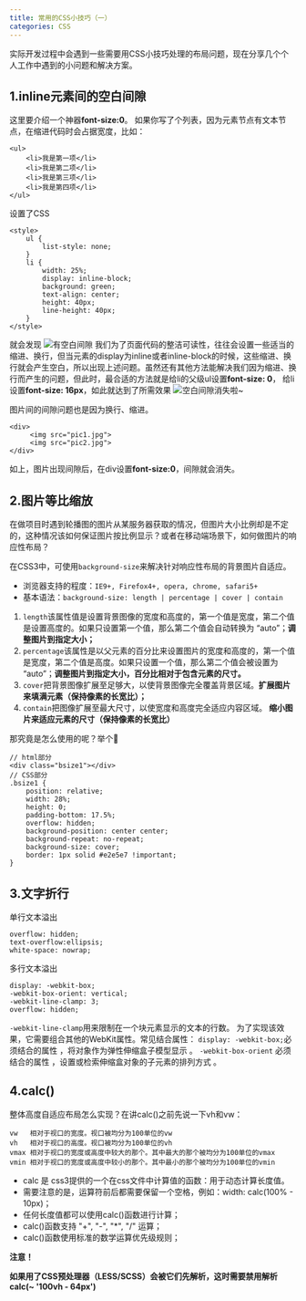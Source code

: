 ```yaml
---
title: 常用的CSS小技巧（一）
categories: CSS
---
```

实际开发过程中会遇到一些需要用CSS小技巧处理的布局问题，现在分享几个个人工作中遇到的小问题和解决方案。

## 1.inline元素间的空白间隙
这里要介绍一个神器**font-size:0**。
如果你写了个列表，因为元素节点有文本节点，在缩进代码时会占据宽度，比如：

```
<ul>
    <li>我是第一项</li>
    <li>我是第二项</li>
    <li>我是第三项</li>
    <li>我是第四项</li>
</ul>
```

设置了CSS

```
<style>
    ul {
        list-style: none;
    }
    li {
        width: 25%;
        display: inline-block;
        background: green;
        text-align: center;
        height: 40px;
        line-height: 40px;
    }
</style>
```
就会发现
![有空白间隙](http://pbzqi3myf.bkt.clouddn.com/font-size0.png)
我们为了页面代码的整洁可读性，往往会设置一些适当的缩进、换行，但当元素的display为inline或者inline-block的时候，这些缩进、换行就会产生空白，所以出现上述问题。虽然还有其他方法能解决我们因为缩进、换行而产生的问题，但此时，最合适的方法就是给li的父级ul设置**font-size: 0**， 给li设置**font-size: 16px**，如此就达到了所需效果
![空白间隙消失啦~](http://pbzqi3myf.bkt.clouddn.com/font-size1.png)

图片间的间隙问题也是因为换行、缩进。

```
<div>
     <img src="pic1.jpg">
     <img src="pic2.jpg">
</div>
```
如上，图片出现间隙后，在div设置**font-size:0**，间隙就会消失。

## 2.图片等比缩放
在做项目时遇到轮播图的图片从某服务器获取的情况，但图片大小比例却是不定的，这种情况该如何保证图片按比例显示？或者在移动端场景下，如何做图片的响应性布局？

在CSS3中，可使用`background-size`来解决针对响应性布局的背景图片自适应。

+ 浏览器支持的程度：`IE9+, Firefox4+, opera, chrome, safari5+`
+ 基本语法：`background-size: length | percentage | cover | contain`


1. `length`该属性值是设置背景图像的宽度和高度的，第一个值是宽度，第二个值是设置高度的。如果只设置第一个值，那么第二个值会自动转换为 “auto”；**调整图片到指定大小；**
2. `percentage`该属性是以父元素的百分比来设置图片的宽度和高度的，第一个值是宽度，第二个值是高度。如果只设置一个值，那么第二个值会被设置为 “auto”；**调整图片到指定大小，百分比相对于包含元素的尺寸。**
3. `cover`把背景图像扩展至足够大，以使背景图像完全覆盖背景区域。**扩展图片来填满元素（保持像素的长宽比）；**
4. `contain`把图像扩展至最大尺寸，以使宽度和高度完全适应内容区域。 **缩小图片来适应元素的尺寸（保持像素的长宽比）**

那究竟是怎么使用的呢？举个🌰

```
// html部分
<div class="bsize1"></div>
// CSS部分
.bsize1 {
	position: relative;
	width: 28%;
	height: 0;
	padding-bottom: 17.5%;
	overflow: hidden;
	background-position: center center;
	background-repeat: no-repeat;
	background-size: cover;
	border: 1px solid #e2e5e7 !important;
}
```

## 3.文字折行
单行文本溢出

```
overflow: hidden;
text-overflow:ellipsis;
white-space: nowrap;
```
多行文本溢出

```
display: -webkit-box;
-webkit-box-orient: vertical;
-webkit-line-clamp: 3;
overflow: hidden;
```

`-webkit-line-clamp`用来限制在一个块元素显示的文本的行数。 为了实现该效果，它需要组合其他的WebKit属性。常见结合属性：
`display: -webkit-box;`必须结合的属性 ，将对象作为弹性伸缩盒子模型显示 。
`-webkit-box-orient` 必须结合的属性 ，设置或检索伸缩盒对象的子元素的排列方式 。

## 4.calc()

整体高度自适应布局怎么实现？在讲calc()之前先说一下vh和vw：

```
vw   相对于视口的宽度。视口被均分为100单位的vw
vh   相对于视口的高度。视口被均分为100单位的vh
vmax 相对于视口的宽度或高度中较大的那个。其中最大的那个被均分为100单位的vmax
vmin 相对于视口的宽度或高度中较小的那个。其中最小的那个被均分为100单位的vmin
```

+ calc 是 css3提供的一个在css文件中计算值的函数：用于动态计算长度值。
+ 需要注意的是，运算符前后都需要保留一个空格，例如：width: calc(100% - 10px)；
+ 任何长度值都可以使用calc()函数进行计算；
+ calc()函数支持 "+", "-", "*", "/" 运算；
+ calc()函数使用标准的数学运算优先级规则；

**注意！**

**如果用了CSS预处理器（LESS/SCSS）会被它们先解析，这时需要禁用解析calc(~ '100vh - 64px')**